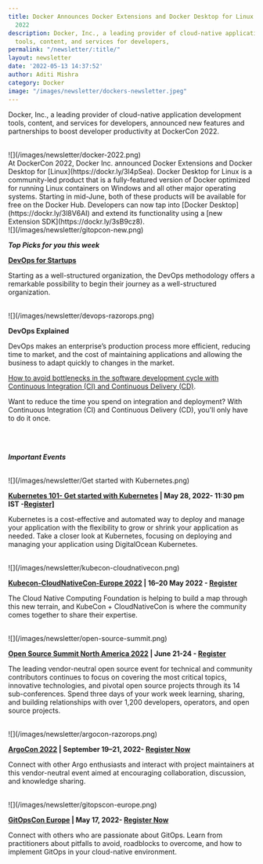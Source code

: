 ```yaml
---
title: Docker Announces Docker Extensions and Docker Desktop for Linux at DockerCon
  2022
description: Docker, Inc., a leading provider of cloud-native application development
  tools, content, and services for developers,
permalink: "/newsletter/:title/"
layout: newsletter
date: '2022-05-13 14:37:52'
author: Aditi Mishra
category: Docker
image: "/images/newsletter/dockers-newsletter.jpeg"
---
```


Docker, Inc., a leading provider of cloud-native application development tools, content, and services for developers, announced new features and partnerships to boost developer productivity at DockerCon 2022.

<br>
![](/images/newsletter/docker-2022.png)

<br>
At DockerCon 2022, Docker Inc. announced Docker Extensions and Docker Desktop for [Linux](https://dockr.ly/3l4pSea). Docker Desktop for Linux is a community-led product that is a fully-featured version of Docker optimized for running Linux containers on Windows and all other major operating systems. Starting in mid-June, both of these products will be available for free on the Docker Hub. Developers can now tap into [Docker Desktop](https://dockr.ly/3l8V6AI) and extend its functionality using a [new Extension SDK](https://dockr.ly/3sB9cz8).

<br>
![](/images/newsletter/gitopcon-new.png)
<br>

***Top Picks for you this week***
<br>

**[DevOps for Startups](https://bit.ly/3N9dlSA)**

Starting as a well-structured organization, the DevOps methodology offers a remarkable possibility to begin their journey as a well-structured organization.

<br>
![](/images/newsletter/devops-razorops.png)
<br>

**DevOps Explained**

DevOps makes an enterprise’s production process more efficient, reducing time to market, and the cost of maintaining applications and allowing the business to adapt quickly to changes in the market.

[How to avoid bottlenecks in the software development cycle with Continuous Integration (CI) and Continuous Delivery (CD)](https://bit.ly/37GXwn4).

Want to reduce the time you spend on integration and deployment? With Continuous Integration (CI) and Continuous Delivery (CD), you'll only have to do it once.



<br>
<br>

***Important Events***

<br>
![](/images/newsletter/Get started with Kubernetes.png)
<br>

<p><b><a href="https://bit.ly/3LfO0F8">Kubernetes 101- Get started with Kubernetes</a> | May 28, 2022- 11:30 pm IST -<a href="https://bit.ly/3MFInkU">Register]</a></b></p>

Kubernetes is a cost-effective and automated way to deploy and manage your application with the flexibility to grow or shrink your application as needed. Take a closer look at Kubernetes, focusing on deploying and managing your application using DigitalOcean Kubernetes.

<br>
![](/images/newsletter/kubecon-cloudnativecon.png)
<br>

<p><b><a href="https://events.linuxfoundation.org/kubecon-cloudnativecon-europe/?utm_source=Google&utm_medium=Search&utm_campaign=KC+EU+2022&utm_id=KC+EU+2022&gclid=CjwKCAjw9qiTBhBbEiwAp-GE0YES7xnFJMq8m0yMEXAaB87XAcasOsyABVIgWStR-5JbE2Rua1t5lBoCxF0QAvD_BwE">Kubecon-CloudNativeCon-Europe 2022</a> | 16–20 May 2022 - <a href="https://events.linuxfoundation.org/kubecon-cloudnativecon-europe/register/">Register</a></b></p>

The Cloud Native Computing Foundation is helping to build a map through this new terrain, and KubeCon + CloudNativeCon is where the community comes together to share their expertise.

<br>
![](/images/newsletter/open-source-summit.png)
<br>

<p><b><a href="https://bit.ly/3La9QK7">Open Source Summit North America 2022</a>  | June 21-24 - <a href="https://bit.ly/39j9408">Register</a></b></p>

The leading vendor-neutral open source event for technical and community contributors continues to focus on covering the most critical topics, innovative technologies, and pivotal open source projects through its 14 sub-conferences. Spend three days of your work week learning, sharing, and building relationships with over 1,200 developers, operators, and open source projects.

<br>
![](/images/newsletter/argocon-razorops.png)
<br>

<p><b><a href="https://bit.ly/3McfwF5">ArgoCon 2022</a> | September 19–21, 2022- <a href="https://bit.ly/3MeVYzO">Register Now</a></b></p>

Connect with other Argo enthusiasts and interact with project maintainers at this vendor-neutral event aimed at encouraging collaboration, discussion, and knowledge sharing.

<br>
![](/images/newsletter/gitopscon-europe.png)
<br>

<p><b><a href="https://bit.ly/3wnYRHP">GitOpsCon Europe</a> | May 17, 2022- <a href="https://bit.ly/3FJFj55">Register Now</a></b></p>

Connect with others who are passionate about GitOps. Learn from practitioners about pitfalls to avoid, roadblocks to overcome, and how to implement GitOps in your cloud-native environment.

<br>
<br>
<br>
